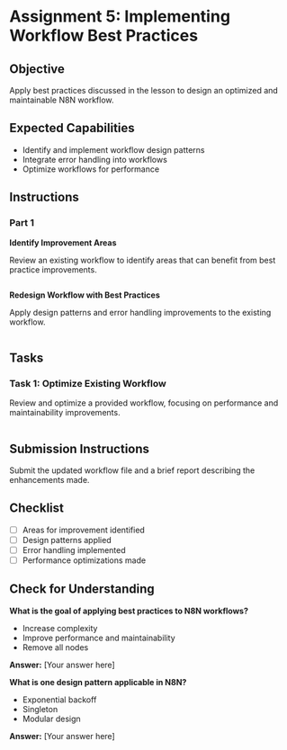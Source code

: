 # Assignment 5: Implementing Workflow Best Practices

## Objective

Apply best practices discussed in the lesson to design an optimized and maintainable N8N workflow.

## Expected Capabilities

- Identify and implement workflow design patterns
- Integrate error handling into workflows
- Optimize workflows for performance

## Instructions

### Part 1

**Identify Improvement Areas**

Review an existing workflow to identify areas that can benefit from best practice improvements.

```

```

**Redesign Workflow with Best Practices**

Apply design patterns and error handling improvements to the existing workflow.

```

```

## Tasks

### Task 1: Optimize Existing Workflow

Review and optimize a provided workflow, focusing on performance and maintainability improvements.

```

```

## Submission Instructions

Submit the updated workflow file and a brief report describing the enhancements made.

## Checklist

- [ ] Areas for improvement identified
- [ ] Design patterns applied
- [ ] Error handling implemented
- [ ] Performance optimizations made

## Check for Understanding

**What is the goal of applying best practices to N8N workflows?**

- Increase complexity
- Improve performance and maintainability
- Remove all nodes

**Answer:** [Your answer here]

**What is one design pattern applicable in N8N?**

- Exponential backoff
- Singleton
- Modular design

**Answer:** [Your answer here]